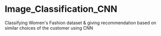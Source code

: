 # Image_Classification_CNN
Classifying Women's Fashion dataset &amp; giving recommendation based on similar choices of the customer using CNN
